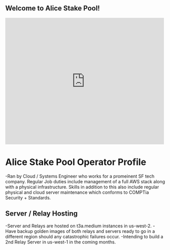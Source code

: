 ## Welcome to Alice Stake Pool!

<iframe width="500" height="400" frameborder="0" src="https://js.adapools.org/widget.html?pool=1c220012e987c342ec4b4c6cea04501d0cf003459804b0e7018d3c73"><a href="https://adapools.org/pool/1c220012e987c342ec4b4c6cea04501d0cf003459804b0e7018d3c73">Detail</a></iframe>

# Alice Stake Pool Operator Profile
-Ran by Cloud / Systems Engineer who works for a promeinent SF tech company. Regular Job duties include management of a full AWS stack along with a physical infrastructure. Skills in addition to this also include regular physical and cloud server maintenance which conforms to COMPTia Security + Standards.

## Server / Relay Hosting
-Server and Relays are hosted on t3a.medium instances in us-west-2.
-Have backup golden images of both relays and servers ready to go in a different region should any catastrophic failures occur.
-Intending to build a 2nd Relay Server in us-west-1 in the coming months.
